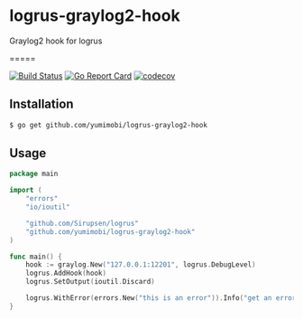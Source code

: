 # logrus-graylog2-hook
Graylog2 hook for logrus

=====


[![Build Status](https://travis-ci.org/yumimobi/logrus-graylog2-hook.svg?branch=master)](https://travis-ci.org/yumimobi/logrus-graylog2-hook)
[![Go Report Card](http://goreportcard.com/badge/yumimobi/logrus-graylog2-hook)](http://goreportcard.com/report/yumimobi/logrus-graylog2-hook)
[![codecov](https://codecov.io/gh/yumimobi/logrus-graylog2-hook/branch/master/graph/badge.svg)](https://codecov.io/gh/yumimobi/logrus-graylog2-hook)


## Installation

```bash
$ go get github.com/yumimobi/logrus-graylog2-hook
```

## Usage

```go
package main

import (
	"errors"
	"io/ioutil"

	"github.com/Sirupsen/logrus"
	"github.com/yumimobi/logrus-graylog2-hook"
)

func main() {
	hook := graylog.New("127.0.0.1:12201", logrus.DebugLevel)
	logrus.AddHook(hook)
	logrus.SetOutput(ioutil.Discard)

	logrus.WithError(errors.New("this is an error")).Info("get an error")
}
```